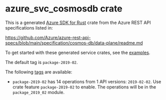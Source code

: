 # azure_svc_cosmosdb crate

This is a generated [Azure SDK for Rust](https://github.com/Azure/azure-sdk-for-rust) crate from the Azure REST API specifications listed in:

https://github.com/Azure/azure-rest-api-specs/blob/main/specification/cosmos-db/data-plane/readme.md

To get started with these generated service crates, see the [examples](https://github.com/Azure/azure-sdk-for-rust/blob/main/services/README.md#examples).

The default tag is `package-2019-02`.

The following [tags](https://github.com/Azure/azure-sdk-for-rust/blob/main/services/tags.md) are available:

- `package-2019-02` has 14 operations from 1 API versions: `2019-02-02`. Use crate feature `package-2019-02` to enable. The operations will be in the `package_2019_02` module.